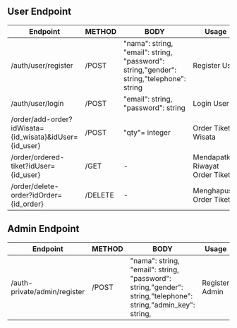 ## User Endpoint
|Endpoint|METHOD|BODY|Usage|Example|HEADERS |
|------------|------------|---------|---------|---------|------------|
|/auth/user/register|/POST| "nama": string, "email": string, "password": string,"gender": string,"telephone": string |Register User|-|{Content-Type:: application/json}|
|/auth/user/login|/POST|"email": string, "password": string|Login User|-|-|
|/order/add-order?idWisata={id_wisata}&idUser={id_user}|/POST|"qty"= integer|Order Tiket Wisata|/order/add-order?idWisata=87e458c4b99b4eaaaffb0&idUser=5a4ae7ce110347bd81692|{Authorizations: Bearer {token}, Content-Type: application/json}|
|/order/ordered-tiket?idUser={id_user}|/GET|-|Mendapatkan Riwayat Order Tiket|/order/ordered-tiket?idUser=5a4ae7ce110347bd81692|{Authorizations: Bearer {token}}|
|/order/delete-order?idOrder={id_order}|/DELETE|-|Menghapus Order Tiket|/order/delete-order?idOrder=80e812d61c7143dfad141|{Authorizations: Bearer {token}}|


## Admin Endpoint
|Endpoint|METHOD|BODY|Usage|Example|HEADERS |
|------------|------------|---------|---------|---------|------------|
|/auth-private/admin/register|/POST|"nama": string, "email": string, "password": string,"gender": string,"telephone": string,"admin_key": string,|Register Admin|-|{Content-Type: application/json}|
